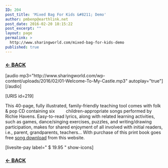 ```yaml
---
ID: 204
post_title: 'Mixed Bag For Kids &#8211; Demo'
author: pmbenp@earthlink.net
post_date: 2016-02-20 18:15:22
post_excerpt: ""
layout: page
permalink: >
  http://www.sharingworld.com/mixed-bag-for-kids-demo
published: true
---
```

<h3><a href="http://www.sharingworld.com/?page_id=6"><strong>← BACK</strong></a></h3>
[audio mp3="http://www.sharingworld.com/wp-content/uploads/2016/02/01-Welcome-To-My-Castle.mp3" autoplay="true"][/audio]

[URIS id=219]

This 40-page, fully illustrated, family-friendly teaching tool comes with folk &amp; pop CD containing six         children-appropriate songs performed by Richie Havens. Easy-to-read lyrics, along with related learning activities, such as games, dance/singing exercises, puzzles, and writing/drawing participation, makes for shared enjoyment of all involved with initial readers, i.e., parent, grandparents, teachers…
With purchase of this print book goes free <a href="http://www.sharingworld.com/?page_id=6">song download</a> from this website.

[livesite-pay label=" $ 19.95 " show-icons]
<h3><a href="http://www.sharingworld.com/?page_id=6"><strong>← BACK</strong></a></h3>